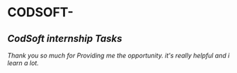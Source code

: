 # CODSOFT-
<h2><b><i>CodSoft internship Tasks</i></b></h2>
<p>
  <i>
    Thank you so much for Providing me the opportunity.
    it's really helpful and i learn a lot.
  </i>
</p>
